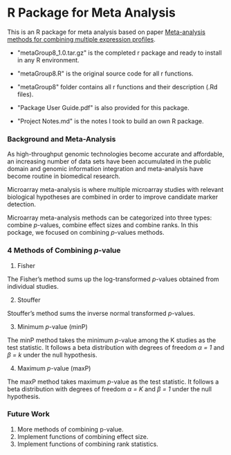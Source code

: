 # R Package for Meta Analysis

This is an R package for meta analysis based on paper [Meta-analysis methods for combining multiple expression profiles](https://www.ncbi.nlm.nih.gov/pubmed/24359104).

* "metaGroup8_1.0.tar.gz" is the completed r package and ready to install in any R environment.

* "metaGroup8.R" is the original source code for all r functions.

* "metaGroup8" folder contains all r functions and their description (.Rd files).

* "Package User Guide.pdf" is also provided for this package.

* "Project Notes.md" is the notes I took to build an own R package.

### Background and Meta-Analysis

As high-throughput genomic technologies become accurate and affordable, an increasing number of data sets have been accumulated in the public domain and genomic information integration and meta-analysis have become routine in biomedical research.

Microarray meta-analysis is where multiple microarray studies with relevant biological hypotheses are combined in order to improve candidate marker detection.

Microarray meta-analysis methods can be categorized into three types: combine *p*-values, combine effect sizes and combine ranks. In this pockage, we focused on combining *p*-values methods.

### 4 Methods of Combining *p*-value

1. Fisher

The Fisher’s method sums up the log-transformed *p*-values obtained from individual studies. 

2. Stouffer

Stouffer’s method sums the inverse normal transformed *p*-values.

3. Minimum *p*-value (minP)

The minP method takes the
minimum *p*-value among the K studies as the test statistic. It follows a beta distribution with degrees of freedom *α = 1* and *β = k* under the null hypothesis.

4. Maximum *p*-value (maxP)

The maxP method takes maximum *p*-value as the test statistic. It follows a beta distribution with degrees of freedom *α = K* and *β = 1* under the null hypothesis.

### Future Work

1. More methods of combining p-value. 
2. Implement functions of combining effect size.
3. Implement functions of combining rank statistics. 